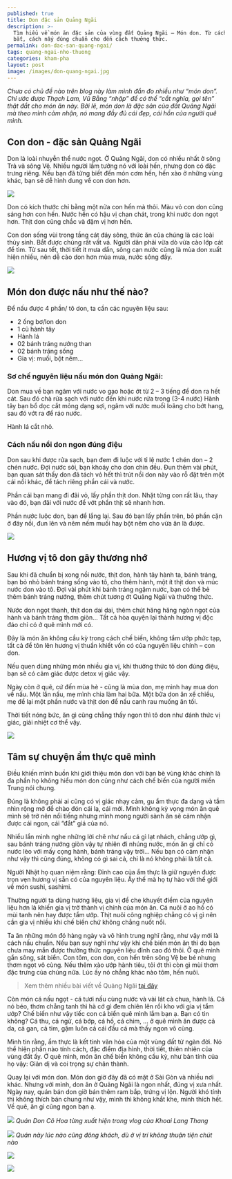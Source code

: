 ```yaml
---
published: true
title: Don đặc sản Quảng Ngãi
description: >-
  Tìm hiểu về món ăn đặc sản của vùng đất Quảng Ngãi – Món don. Từ cách đánh
  bắt, cách nấy đúng chuẩn cho đến cách thưởng thức.
permalink: don-dac-san-quang-ngai/
tags: quang-ngai-nho-thuong
categories: kham-pha
layout: post
image: /images/don-quang-ngai.jpg
---
```

_Chưa có chủ đề nào trên blog này làm mình đắn đo nhiều như “món don”. Chỉ ước được Thạch Lam, Vũ Bằng “nhập” để có thể “cắt nghĩa, gọi tên” thật đắt cho món ăn này. Bởi lẽ, món don là đặc sản của đất Quảng Ngãi mà theo mình cảm nhận, nó mang đầy đủ cái đẹp, cái hồn của người quê mình._

## Con don - đặc sản Quảng Ngãi

Don là loài nhuyễn thể nước ngọt. Ở Quảng Ngãi, don có nhiều nhất ở sông Trà và sông Vệ. Nhiều người lầm tưởng nó với loài hến, nhưng don có đặc trưng riêng. Nếu bạn đã từng biết đến món cơm hến, hến xào ở những vùng khác, bạn sẽ dễ hình dung về con don hơn. 

![](/images/don-quang-ngai-1.jpg)

Don có kích thước chỉ bằng một nửa con hến mà thôi. Màu vỏ con don cũng sáng hơn con hến. Nước hến có hậu vị chan chát, trong khi nước don ngọt hơn. Thịt don cũng chắc và đậm vị hơn hến.

Con don sống vùi trong tầng cát đáy sông, thức ăn của chúng là các loài thủy sinh. Bắt được chúng rất vất vả. Người dân phải vừa dò vừa cào lớp cát để tìm. Từ sau tết, thời tiết ít mưa dần, sông cạn nước cũng là mùa don xuất hiện nhiều, nên dễ cào don hơn mùa mưa, nước sông đầy.

![](/images/don-quang-ngai-2.jpg)

## Món don được nấu như thế nào?

Để nấu được 4 phần/ tô don, ta cần các nguyên liệu sau:
-	2 ống bơ/lon don
-	1 củ hành tây
-	Hành lá
-	02 bánh tráng nướng than
-	02 bánh tráng sống 
-	Gia vị: muối, bột nêm…

### Sơ chế nguyên liệu nấu món don Quảng Ngãi:

Don mua về bạn ngâm với nước vo gạo hoặc ớt từ 2 – 3 tiếng để don ra hết cát. Sau đó chà rửa sạch với nước đến khi nước rửa trong (3-4 nước) 
Hành tây bạn bổ dọc cắt mỏng dạng sợi, ngâm với nước muối loãng cho bớt hang, sau đó vớt ra để ráo nước.

Hành lá cắt nhỏ.

### Cách nấu nồi don ngon đúng điệu

Don sau khi được rửa sạch, bạn đem đi luộc với tỉ lệ nước 1 chén don – 2 chén nước. Đợi nước sôi, bạn khoáy cho don chin đều. Đun thêm vài phút, bạn quan sát thấy don đã tách vỏ hết thì trút nồi don này vào rỗ đặt trên một cái nồi khác, để tách riêng phần cái và nước.

Phần cái bạn mang đi đãi vỏ, lấy phần thịt don. Nhặt từng con rất lâu, thay vào đó, bạn đãi với nước để vớt phần thịt sẽ nhanh hơn.

Phần nước luộc don, bạn để lắng lại. Sau đó bạn lấy phần trên, bỏ phần cặn ở đáy nồi, đun lên và nêm nếm muối hay bột nêm cho vừa ăn là được.

![](/images/don-quang-ngai-3.jpg)

## Hương vị tô don gây thương nhớ

Sau khi đã chuẩn bị xong nồi nước, thịt don, hành tây hành ta, bánh tráng, bạn bỏ nhỏ bánh tráng sống vào tô, cho thêm hành, một ít thịt don và múc nước don vào tô. Đợi vài phút khi bánh tráng ngậm nước, bạn có thể bẻ thêm bánh tráng nướng, thêm chút tương ớt Quảng Ngãi và thưởng thức.

Nước don ngọt thanh, thịt don dai dai, thêm chút hăng hăng ngòn ngọt của hành và bánh tráng thơm giòn… Tất cả hòa quyện lại thành hương vị độc đáo chỉ có ở quê mình mới có.

Đây là món ăn không cầu kỳ trong cách chế biến, không tẩm ướp phức tạp, tất cả để tôn lên hương vị thuần khiết vốn có của nguyên liệu chính – con don.

Nếu quen dùng những món nhiều gia vị, khi thưởng thức tô don đúng điệu, bạn sẽ có cảm giác được detox vị giác vậy.

Ngày còn ở quê, cứ đến mùa hè - cũng là mùa don, mẹ mình hay mua don về nấu. Một lần nấu, mẹ mình chia làm hai bữa. Một bữa don ăn xế chiều, mẹ để lại một phần nước và thịt don để nấu canh rau muống ăn tối. 

Thời tiết nóng bức, ăn gì cũng chẳng thấy ngon thì tô don như đánh thức vị giác, giải nhiệt cơ thể vậy.

![](/images/don-quang-ngai-4.jpg)

## Tâm sự chuyện ẩm thực quê mình

Điều khiến mình buồn khi giới thiệu món don với bạn bè vùng khác chính là đa phần họ không hiểu món don cũng như cách chế biến của người miền Trung nói chung.

Đúng là không phải ai cũng có vị giác nhạy cảm, gu ẩm thực đa dạng và tầm nhìn rộng mở để chào đón cái lạ, cái mới. Mình không kỳ vọng món ăn quê mình sẽ trở nên nổi tiếng nhưng mình mong người sành ăn sẽ cảm nhận được cái ngon, cái “đắt” giá của nó.

Nhiều lần mình nghe những lời chê như nấu cá gì lạt nhách, chẳng ướp gì, sau bánh tráng nướng giòn vậy tự nhiên đi nhúng nước, món ăn gì chỉ có nước lèo với mấy cọng hành, bánh tráng vậy trời…
Nếu bạn có cảm nhận như vậy thì cũng đúng, không có gì sai cả, chỉ là nó không phải là tất cả.

Người Nhật họ quan niệm rằng: Đỉnh cao của ẩm thực là giữ nguyên được trọn vẹn hương vị sẵn có của nguyên liệu. Ấy thế mà họ tự hào với thế giới về món sushi, sashimi.

Thường người ta dùng hương liệu, gia vị để che khuyết điểm của nguyên liệu hơn là khiến gia vị trở thành vị chính của món ăn. Cá nuôi ở ao hồ có mùi tanh nên hay được tẩm ướp. Thịt nuôi công nghiệp chẳng có vị gì nên cần gia vị nhiều khi chế biến chứ không chẳng nuốt nổi.

Ta ăn những món đó hàng ngày và vô hình trung nghĩ rằng, như vậy mới là cách nấu chuẩn. Nếu bạn suy nghĩ như vậy khi chế biến món ăn thì do bạn chưa may mắn được thưởng thức nguyên liệu đỉnh cao đó thôi.
Ở quê mình gần sông, sát biển. Con tôm, con don, con hến trên sông Vệ be bé nhưng thơm ngọt vô cùng. Nếu thêm xào ướp hành tiêu, tỏi ớt thì còn gì mùi thơm đặc trưng của chúng nữa. Lúc ấy nó chẳng khác nào tôm, hến nuôi.

> Xem thêm nhiều bài viết về Quảng Ngãi [tại đây]( https://vegiang.com/quang-ngai-nho-thuong/)

Còn món cá nấu ngọt - cá tươi nấu cùng nước và vài lát cà chua, hành lá. Cá nó béo, thơm chẳng tanh thì hà cớ gì đem chiên lên rồi kho với gia vị tẩm ướp? Chế biến như vậy tiếc con cá biển quê mình lắm bạn ạ. Bạn có tin không? Cá thu, cá ngừ, cá bớp, cá hố, cá chim, … ở quê mình ăn được cả da, cả gan, cả tim, gặm luôn cả cái đầu cá mà thấy ngon vô cùng.  

Mình tin rằng, ẩm thực là kết tinh văn hóa của một vùng đất từ ngàn đời. Nó thể hiện phần nào tính cách, đặc điểm địa hình, thời tiết, thiên nhiên của vùng đất ấy. Ở quê mình, món ăn chế biến không cầu kỳ, như bản tính của họ vậy: Giản dị và coi trọng sự chân thành.

Quay lại với món don. Món don giờ đây đã có mặt ở Sài Gòn và nhiều nơi khác. Nhưng với mình, don ăn ở Quảng Ngãi là ngon nhất, đúng vị xưa nhất. Ngày nay, quán bán don giờ bán thêm ram bắp, trứng vị lộn. Người khó tính thì không thích bán chung như vậy, mình thì không khắt khe, mình thích hết. Về quê, ăn gì cũng ngon bạn ạ.

![](/images/don-quang-ngai-5.jpg)
_Quán Don Cô Hoa từng xuất hiện trong vlog của Khoai Lang Thang_


![](/images/don-quang-ngai-6.jpg)
_Quán này lúc nào cũng đông khách, dù ở vị trí không thuận tiện chút nào_

![](/images/don-quang-ngai-7.jpg)

![](/images/don-quang-ngai-8.jpg)




